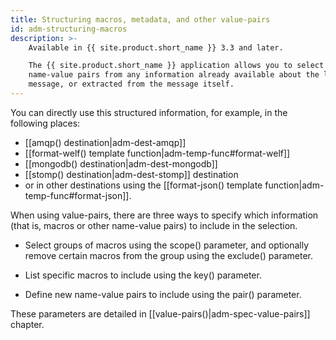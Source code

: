 ```yaml
---
title: Structuring macros, metadata, and other value-pairs
id: adm-structuring-macros
description: >-
    Available in {{ site.product.short_name }} 3.3 and later.

    The {{ site.product.short_name }} application allows you to select and construct
    name-value pairs from any information already available about the log
    message, or extracted from the message itself.  
---
```


You can directly use this structured information, for example, in the following places:

- [[amqp() destination|adm-dest-amqp]]
- [[format-welf() template function|adm-temp-func#format-welf]]
- [[mongodb() destination|adm-dest-mongodb]]
- [[stomp() destination|adm-dest-stomp]] destination
- or in other destinations using the [[format-json() template function|adm-temp-func#format-json]].

When using value-pairs, there are three ways to specify which
information (that is, macros or other name-value pairs) to include in
the selection.

- Select groups of macros using the scope() parameter, and optionally remove
    certain macros from the group using the exclude() parameter.

- List specific macros to include using the key() parameter.

- Define new name-value pairs to include using the pair() parameter.

These parameters are detailed in [[value-pairs()|adm-spec-value-pairs]] chapter.
